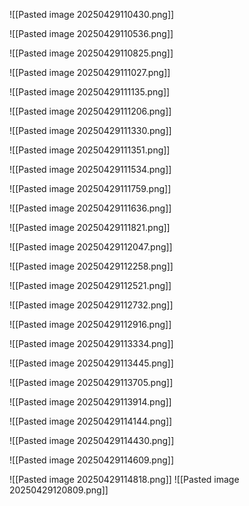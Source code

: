 ![[Pasted image 20250429110430.png]]

<div style="page-break-after: always;"></div>

![[Pasted image 20250429110536.png]]
<div style="page-break-after: always;"></div>

![[Pasted image 20250429110825.png]]
<div style="page-break-after: always;"></div>

![[Pasted image 20250429111027.png]]
<div style="page-break-after: always;"></div>

![[Pasted image 20250429111135.png]]
<div style="page-break-after: always;"></div>

![[Pasted image 20250429111206.png]]
<div style="page-break-after: always;"></div>

![[Pasted image 20250429111330.png]]
<div style="page-break-after: always;"></div>

![[Pasted image 20250429111351.png]]
<div style="page-break-after: always;"></div>

![[Pasted image 20250429111534.png]]
<div style="page-break-after: always;"></div>

![[Pasted image 20250429111759.png]]
<div style="page-break-after: always;"></div>

![[Pasted image 20250429111636.png]]
<div style="page-break-after: always;"></div>

![[Pasted image 20250429111821.png]]
<div style="page-break-after: always;"></div>

![[Pasted image 20250429112047.png]]
<div style="page-break-after: always;"></div>

![[Pasted image 20250429112258.png]]
<div style="page-break-after: always;"></div>

![[Pasted image 20250429112521.png]]
<div style="page-break-after: always;"></div>

![[Pasted image 20250429112732.png]]
<div style="page-break-after: always;"></div>

![[Pasted image 20250429112916.png]]
<div style="page-break-after: always;"></div>

![[Pasted image 20250429113334.png]]
<div style="page-break-after: always;"></div>

![[Pasted image 20250429113445.png]]
<div style="page-break-after: always;"></div>

![[Pasted image 20250429113705.png]]
<div style="page-break-after: always;"></div>

![[Pasted image 20250429113914.png]]
<div style="page-break-after: always;"></div>

![[Pasted image 20250429114144.png]]
<div style="page-break-after: always;"></div>

![[Pasted image 20250429114430.png]]

<div style="page-break-after: always;"></div>

![[Pasted image 20250429114609.png]]

<div style="page-break-after: always;"></div>

![[Pasted image 20250429114818.png]]
![[Pasted image 20250429120809.png]]
<div style="page-break-after: always;"></div>
